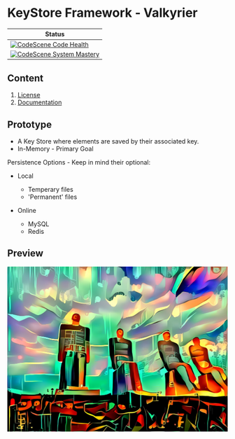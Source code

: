 # KeyStore Framework - Valkyrier
| Status                                                                                                                             | 
|------------------------------------------------------------------------------------------------------------------------------------|
| [![CodeScene Code Health](https://codescene.io/projects/27755/status-badges/code-health)](https://codescene.io/projects/27755)     |
| [![CodeScene System Mastery](https://codescene.io/projects/27755/status-badges/system-mastery)](https://codescene.io/projects/27755) |


## Content
1. [License](LICENSE.md)
2. [Documentation](docs/readme.md)


## Prototype
* A Key Store where elements are saved by their associated key.
* In-Memory - Primary Goal


Persistence Options - Keep in mind their optional:
* Local
  * Temperary files
  * 'Permanent' files


* Online
  * MySQL
  * Redis


## Preview
![preview image](preview.jpg)